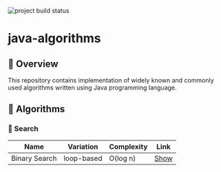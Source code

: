 ![project build status](https://github.com/anverbogatov/java-algorithms/actions/workflows/maven.yml/badge.svg)

# java-algorithms

## 🦅 Overview
This repository contains implementation of widely known and commonly used algorithms written using Java programming language.

## 📒 Algorithms

### 🔎 Search
| Name | Variation| Complexity | Link |
|------|----------|------------|------|
| Binary Search | loop-based | O(log n) | [Show](https://github.com/anverbogatov/java-algorithms/blob/3cdac6ad6f99c53ec0e109dacce00eecb51fc66f/src/main/java/com/anverbogatov/algorithms/search/BinarySearch.java#L19) |
